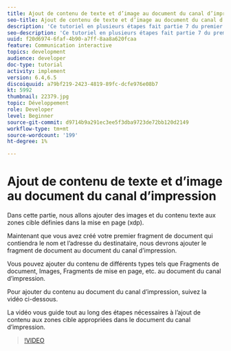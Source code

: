 ```yaml
---
title: Ajout de contenu de texte et d’image au document du canal d’impression
seo-title: Ajout de contenu de texte et d’image au document du canal d’impression
description: 'Ce tutoriel en plusieurs étapes fait partie 7 du premier document de communication interactive. Dans cette partie, nous allons ajouter des images et du contenu texte aux zones cible définies dans la mise en page (xdp). '
seo-description: 'Ce tutoriel en plusieurs étapes fait partie 7 du premier document de communication interactive. Dans cette partie, nous allons ajouter des images et du contenu texte aux zones cible définies dans la mise en page (xdp). '
uuid: f20d6974-6faf-4b90-a7ff-8aa8a620fcaa
feature: Communication interactive
topics: development
audience: developer
doc-type: tutorial
activity: implement
version: 6.4,6.5
discoiquuid: a79bf219-2423-4819-89fc-dcfe976e08b7
kt: 5992
thumbnail: 22379.jpg
topic: Développement
role: Developer
level: Beginner
source-git-commit: d9714b9a291ec3ee5f3dba9723de72bb120d2149
workflow-type: tm+mt
source-wordcount: '199'
ht-degree: 1%

---
```



# Ajout de contenu de texte et d’image au document du canal d’impression

Dans cette partie, nous allons ajouter des images et du contenu texte aux zones cible définies dans la mise en page (xdp).

Maintenant que vous avez créé votre premier fragment de document qui contiendra le nom et l’adresse du destinataire, nous devrons ajouter le fragment de document au document du canal d’impression.

Vous pouvez ajouter du contenu de différents types tels que Fragments de document, Images, Fragments de mise en page, etc. au document du canal d’impression.

Pour ajouter du contenu au document du canal d’impression, suivez la vidéo ci-dessous.

La vidéo vous guide tout au long des étapes nécessaires à l’ajout de contenu aux zones cible appropriées dans le document du canal d’impression.

>[!VIDEO](https://video.tv.adobe.com/v/22379t2/?quality=9&learn=on)

